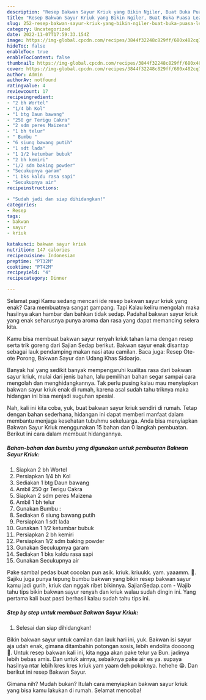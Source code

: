 ```yaml
---
description: "Resep Bakwan Sayur Kriuk yang Bikin Ngiler, Buat Buka Puasa Lezat Sekali"
title: "Resep Bakwan Sayur Kriuk yang Bikin Ngiler, Buat Buka Puasa Lezat Sekali"
slug: 252-resep-bakwan-sayur-kriuk-yang-bikin-ngiler-buat-buka-puasa-lezat-sekali
category: Uncategorized
date: 2022-11-07T17:59:33.154Z
image: https://img-global.cpcdn.com/recipes/3844f32248c829ff/680x482cq70/bakwan-sayur-kriuk-foto-resep-utama.jpg
hideToc: false
enableToc: true
enableTocContent: false
thumbnail: https://img-global.cpcdn.com/recipes/3844f32248c829ff/680x482cq70/bakwan-sayur-kriuk-foto-resep-utama.jpg
cover: https://img-global.cpcdn.com/recipes/3844f32248c829ff/680x482cq70/bakwan-sayur-kriuk-foto-resep-utama.jpg
author: Admin
authorAv: notfound
ratingvalue: 4
reviewcount: 17
recipeingredient:
- "2 bh Wortel"
- "1/4 bh Kol"
- "1 btg Daun bawang"
- "250 gr Terigu Cakra"
- "2 sdm peres Maizena"
- "1 bh telur"
- " Bumbu "
- "6 siung bawang putih"
- "1 sdt lada"
- "1 1/2 ketumbar bubuk"
- "2 bh kemiri"
- "1/2 sdm baking powder"
- "Secukupnya garam"
- "1 bks kaldu rasa sapi"
- "Secukupnya air"
recipeinstructions:

- "Sudah jadi dan siap dihidangkan!"
categories:
- Resep
tags:
- bakwan
- sayur
- kriuk

katakunci: bakwan sayur kriuk 
nutrition: 147 calories
recipecuisine: Indonesian
preptime: "PT32M"
cooktime: "PT42M"
recipeyield: "4"
recipecategory: Dinner

---
```



Selamat pagi Kamu sedang mencari ide resep bakwan sayur kriuk yang enak? Cara membuatnya sangat gampang. Tapi Kalau keliru mengolah maka hasilnya akan hambar dan bahkan tidak sedap. Padahal bakwan sayur kriuk yang enak seharusnya punya aroma dan rasa yang dapat memancing selera kita.


Kamu bisa membuat bakwan sayur renyah kriuk tahan lama dengan resep serta trik goreng dari Sajian Sedap berikut. Bakwan sayur enak disantap sebagai lauk pendamping makan nasi atau camilan. Baca juga: Resep Ote-ote Porong, Bakwan Sayur dan Udang Khas Sidoarjo.

Banyak hal yang sedikit banyak mempengaruhi kualitas rasa dari bakwan sayur kriuk, mulai dari jenis bahan, lalu pemilihan bahan segar sampai cara mengolah dan menghidangkannya. Tak perlu pusing kalau mau menyiapkan bakwan sayur kriuk enak di rumah, karena asal sudah tahu triknya maka hidangan ini bisa menjadi suguhan spesial.


Nah, kali ini kita coba, yuk, buat bakwan sayur kriuk sendiri di rumah. Tetap dengan bahan sederhana, hidangan ini dapat memberi manfaat dalam membantu menjaga kesehatan tubuhmu sekeluarga. Anda bisa menyiapkan Bakwan Sayur Kriuk menggunakan 15 bahan dan 0 langkah pembuatan. Berikut ini cara dalam membuat hidangannya.

<!--inarticleads1-->

##### Bahan-bahan dan bumbu yang digunakan untuk pembuatan Bakwan Sayur Kriuk:

1. Siapkan 2 bh Wortel
1. Persiapkan 1/4 bh Kol
1. Sediakan 1 btg Daun bawang
1. Ambil 250 gr Terigu Cakra
1. Siapkan 2 sdm peres Maizena
1. Ambil 1 bh telur
1. Gunakan  Bumbu :
1. Sediakan 6 siung bawang putih
1. Persiapkan 1 sdt lada
1. Gunakan 1 1/2 ketumbar bubuk
1. Persiapkan 2 bh kemiri
1. Persiapkan 1/2 sdm baking powder
1. Gunakan Secukupnya garam
1. Sediakan 1 bks kaldu rasa sapi
1. Gunakan Secukupnya air


Pake sambal pedas buat cocolan pun asik. kriuk. kriuukk. yam. yaaamm. 🤤. Sajiku juga punya tepung bumbu bakwan yang bikin resep bakwan sayur kamu jadi gurih, kriuk dan nggak ribet bikinnya. SajianSedap.com - Wajib tahu tips bikin bakwan sayur renyah dan kriuk walau sudah dingin ini. Yang pertama kali buat pasti berhasil kalau sudah tahu tips ini. 

<!--inarticleads2-->

##### Step by step untuk membuat Bakwan Sayur Kriuk:


1. Selesai dan siap dihidangkan!

Bikin bakwan sayur untuk camilan dan lauk hari ini, yuk. Bakwan isi sayur aja udah enak, gimana ditambahin potongan sosis, lebih endolita doooong 🤤. Untuk resep bakwan kali ini, kita ngga akan pake telur ya Bun. jadinya lebih bebas amis. Dan untuk airnya, sebaiknya pake air es ya. supaya hasilnya ntar lebih kres kres kriuk yam yaam deh pokoknya. hehehe 😁. Dan berikut ini resep Bakwan Sayur. 

Gimana nih? Mudah bukan? Itulah cara menyiapkan bakwan sayur kriuk yang bisa kamu lakukan di rumah. Selamat mencoba!
